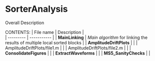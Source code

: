 # SorterAnalysis

Overall Description

CONTENTS: 
| File name | Description |  
| --------- | ----------- |
| **MainLinking** | *Main algorithm* for linking the results of multiple local sorted blocks |
| **AmplitudeDriftPlots** |  |
| AmplitudeDriftPlots/file1.m |  |
| AmplitudeDriftPlots/file2.m  |  |
| **ConsolidateFigures** |   |
| **ExtractWaveforms** |  |
| **MS5_SanityChecks** |  |
